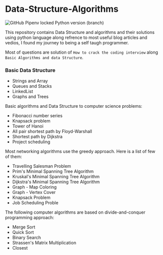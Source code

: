 # Data-Structure-Algorithms

![GitHub Pipenv locked Python version (branch)](https://img.shields.io/github/pipenv/locked/python-version/mushahidmehdi/Full-Stack-Web-Application/main)

This repository contains Data Structure and algorithms and their solutions using python language along refrence to most useful blog articles and vedios, I found my journey to being a self taugh programmer.

Most of questions are solution of `How to crack the coding interview` along `Basic Algorithms and data Structure`.


### Basic Data Structure
- Strings and Array
- Queues and Stacks
- LinkedList
- Graphs and Trees

Basic algorithms and Data Structure to computer science problems:
- Fibonacci number series
- Knapsack problem
- Tower of Hanoi
- All pair shortest path by Floyd-Warshall
- Shortest path by Dijkstra
- Project scheduling


Most networking algorithms use the greedy approach. Here is a list of few of them:
- Travelling Salesman Problem
- Prim's Minimal Spanning Tree Algorithm
- Kruskal's Minimal Spanning Tree Algorithm
- Dijkstra's Minimal Spanning Tree Algorithm
- Graph - Map Coloring
- Graph - Vertex Cover
- Knapsack Problem
- Job Scheduling Proble

The following computer algorithms are based on divide-and-conquer programming approach:
- Merge Sort
- Quick Sort
- Binary Search
- Strassen's Matrix Multiplication
- Closest 

